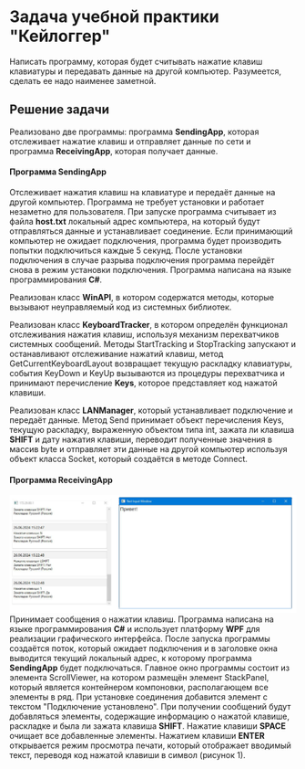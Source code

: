 # Задача учебной практики "Кейлоггер"
Написать программу, которая будет считывать нажатие клавиш клавиатуры и передавать данные на другой компьютер. Разумеется, сделать ее надо наименее заметной.
## Решение задачи
Реализовано две программы: программа **SendingApp**, которая отслеживает нажатие клавиш и отправляет данные по сети и программа **ReceivingApp**, которая получает данные.
#### Программа **SendingApp**
Отслеживает нажатия клавиш на клавиатуре и передаёт данные на другой компьютер. Программа не требует установки и работает незаметно для пользователя. При запуске программа считывает из файла **host.txt** локальный адрес компьютера, на который будут отправляться данные и устанавливает соединение. Если принимающий компьютер не ожидает подключения, программа будет производить попытки подключиться каждые 5 секунд. После установки подключения в случае разрыва подключения программа перейдёт снова в режим установки подключения.
Программа написана на языке программирования **C#**.

Реализован класс **WinAPI**, в котором содержатся методы, которые вызывают неуправляемый код из системных библиотек.

Реализован класс **KeyboardTracker**, в котором определён функционал отслеживания нажатия клавиш, используя механизм перехватчиков системных сообщений. Методы StartTracking и StopTracking запускают и останавливают отслеживание нажатий клавиш, метод GetCurrentKeyboardLayout возвращает текущую раскладку клавиатуры, события KeyDown и KeyUp вызываются из процедуры перехватчика и принимают перечисление **Keys**, которое представляет код нажатой клавиши.

Реализован класс **LANManager**, который устанавливает подключение и передаёт данные. Метод Send принимает объект перечисления Keys, текущую раскладку, выраженную объектом типа int, зажата ли клавиша **SHIFT** и дату нажатия клавиши, переводит полученные значения в массив byte и отправляет эти данные на другой компьютер используя объект класса Socket, который создаётся в методе Connect.
#### Программа **ReceivingApp**
![alt text](1.png "Рисунок 1")
Принимает сообщения о нажатии клавиш. Программа написана на языке программирования **C#** и использует платформу **WPF** для реализации графического интерфейса. После запуска программы создаётся поток, который ожидает подключения и в заголовке окна выводится текущий локальный адрес, к которому программа **SendingApp** будет подключаться.
Главное окно программы состоит из элемента ScrollViewer, на котором размещён элемент StackPanel, который является контейнером компоновки, располагающем все элементы в ряд.
При установке соединения добавится элемент с текстом "Подключение установлено". При получении сообщений будут добавляться элементы, содержащие информацию о нажатой клавише, раскладке и была ли зажата клавиша **SHIFT**.
Нажатие клавиши **SPACE** очищает все добавленные элементы.
Нажатием клавиши **ENTER** открывается режим просмотра печати, который отображает вводимый текст, переводя код нажатой клавиши в символ (рисунок 1).